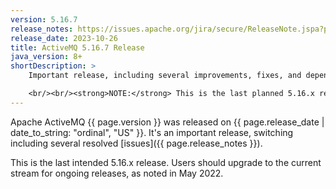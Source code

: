 ```yaml
---
version: 5.16.7
release_notes: https://issues.apache.org/jira/secure/ReleaseNote.jspa?projectId=12311210&version=12353758
release_date: 2023-10-26
title: ActiveMQ 5.16.7 Release
java_version: 8+
shortDescription: >
    Important release, including several improvements, fixes, and dependency updates.

    <br/><br/><strong>NOTE:</strong> This is the last planned 5.16.x release. Users should upgrade to the current stream for ongoing releases.
---
```

Apache ActiveMQ {{ page.version }} was released on {{ page.release_date | date_to_string: "ordinal", "US" }}. It's an important release, switching including several resolved [issues]({{ page.release_notes }}).

<div class="alert alert-warning">
This is the last intended 5.16.x release. Users should upgrade to the current stream for ongoing releases, as noted in May 2022.
</div>

